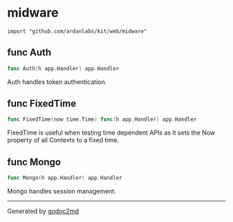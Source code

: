 
# midware
    import "github.com/ardanlabs/kit/web/midware"






## func Auth
``` go
func Auth(h app.Handler) app.Handler
```
Auth handles token authentication.


## func FixedTime
``` go
func FixedTime(now time.Time) func(h app.Handler) app.Handler
```
FixedTime is useful when testing time dependent APIs as it sets the Now
property of all Contexts to a fixed time.


## func Mongo
``` go
func Mongo(h app.Handler) app.Handler
```
Mongo handles session management.









- - -
Generated by [godoc2md](http://godoc.org/github.com/davecheney/godoc2md)